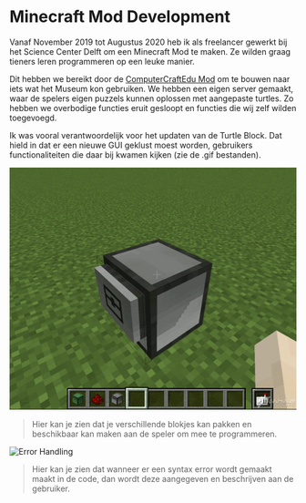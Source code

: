 # Minecraft Mod Development

Vanaf November 2019 tot Augustus 2020 heb ik als freelancer gewerkt bij het Science Center Delft om een Minecraft Mod te maken. Ze wilden graag tieners leren programmeren op een leuke manier. 

Dit hebben we bereikt door de [ComputerCraftEdu Mod](https://computercraftedu.com/) om te bouwen naar iets wat het Museum kon gebruiken. We hebben een eigen server gemaakt, waar de spelers eigen puzzels kunnen oplossen met aangepaste turtles. Zo hebben we overbodige functies eruit gesloopt en functies die wij zelf wilden toegevoegd. 

Ik was vooral verantwoordelijk voor het updaten van de Turtle Block. Dat hield in dat er een nieuwe GUI geklust moest worden, gebruikers functionaliteiten die daar bij kwamen kijken (zie de .gif bestanden).

![Bijhouden van Programmeer Blokes](Bijhouden%20Programmeer%20Blokjes.gif)
>Hier kan je zien dat je verschillende blokjes kan pakken en beschikbaar kan maken aan de speler om mee te programmeren. 

![Error Handling](Error%20Handling.gif)
>Hier kan je zien dat wanneer er een syntax error wordt gemaakt maakt in de code, dan wordt deze aangegeven en beschrijven aan de gebruiker.